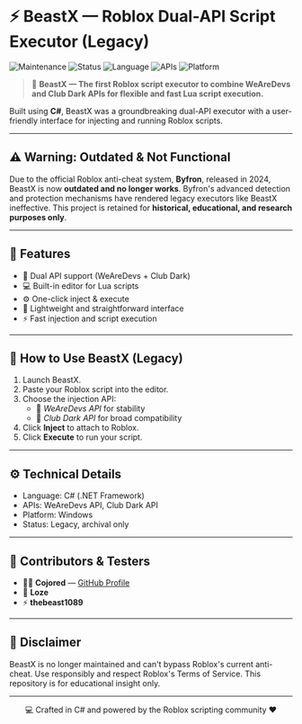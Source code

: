 # ⚡ BeastX — Roblox Dual-API Script Executor (Legacy)

![Maintenance](https://img.shields.io/badge/Maintained-No-blue?style=flat)
![Status](https://img.shields.io/badge/Status-Deprecated-red?style=flat)
![Language](https://img.shields.io/badge/Made%20With-C%23-178600?style=flat)
![APIs](https://img.shields.io/badge/APIs-WeAreDevs%20%26%20ClubDark-blue?style=flat)
![Platform](https://img.shields.io/badge/Platform-Windows-lightgrey?style=flat)



> 🧩 **BeastX — The first Roblox script executor to combine WeAreDevs and Club Dark APIs for flexible and fast Lua script execution.**

Built using **C#**, BeastX was a groundbreaking dual-API executor with a user-friendly interface for injecting and running Roblox scripts.

---

## ⚠️ Warning: Outdated & Not Functional

Due to the official Roblox anti-cheat system, **Byfron**, released in 2024, BeastX is now **outdated and no longer works**. Byfron's advanced detection and protection mechanisms have rendered legacy executors like BeastX ineffective. This project is retained for **historical, educational, and research purposes only**.

---

## 🚀 Features

- 🧠 Dual API support (WeAreDevs + Club Dark)  
- 💻 Built-in editor for Lua scripts  
- ⚙️ One-click inject & execute  
- 🎨 Lightweight and straightforward interface  
- ⚡ Fast injection and script execution  

---

## 🧩 How to Use BeastX (Legacy)

1. Launch BeastX.  
2. Paste your Roblox script into the editor.  
3. Choose the injection API:  
   - 🔹 *WeAreDevs API* for stability  
   - 🔸 *Club Dark API* for broad compatibility  
4. Click **Inject** to attach to Roblox.  
5. Click **Execute** to run your script.

---

## ⚙️ Technical Details

- Language: C# (.NET Framework)  
- APIs: WeAreDevs API, Club Dark API  
- Platform: Windows  
- Status: Legacy, archival only  

---

## 💬 Contributors & Testers

- 👨‍💻 **Cojored** — [GitHub Profile](https://github.com/cojored)  
- 🧩 **Loze**  
- ⚡ **thebeast1089**  

---

## 🏁 Disclaimer

BeastX is no longer maintained and can't bypass Roblox's current anti-cheat. Use responsibly and respect Roblox's Terms of Service. This repository is for educational insight only.

---

<p align="center">
  💻 Crafted in C# and powered by the Roblox scripting community ❤️  
</p>
